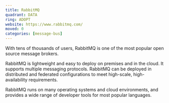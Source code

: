 ```yaml
---
title: RabbitMQ
quadrant: DATA
ring: ADOPT
website: https://www.rabbitmq.com/
moved: 0
categories: [message-bus]
---
```


With tens of thousands of users, RabbitMQ is one of the most popular open source message brokers.

RabbitMQ is lightweight and easy to deploy on premises and in the cloud. It supports multiple messaging protocols. RabbitMQ can be deployed in distributed and federated configurations to meet high-scale, high-availability requirements.

RabbitMQ runs on many operating systems and cloud environments, and provides a wide range of developer tools for most popular languages.